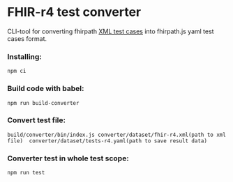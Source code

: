 # FHIR-r4 test converter

CLI-tool for converting fhirpath [XML test cases](https://github.com/hl7-fhir/fhir-svn/blob/master/tests/resources/tests-fhir-r4.xml)
into fhirpath.js yaml test cases format.

### Installing:
```npm ci```

### Build code with babel:
```npm run build-converter```

### Convert test file:
```build/converter/bin/index.js converter/dataset/fhir-r4.xml(path to xml file)  converter/dataset/tests-r4.yaml(path to save result data)```

### Converter test in whole test scope:
```npm run test```
